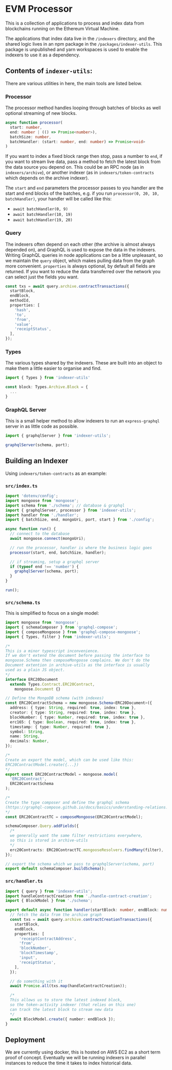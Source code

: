 # EVM Processor

This is a collection of applications to process and index data from blockchains running on the Ethereum Virtual Machine.

The applications that index data live in the `/indexers` directory, and the shared logic lives in an npm package in the `/packages/indexer-utils`. This package is unpublished and yarn workspaces is used to enable the indexers to use it as a dependency.

## Contents of `indexer-utils`:

There are various utilities in here, the main tools are listed below.

### Processor

The processor method handles looping through batches of blocks as well optional streaming of new blocks.

```typescript
async function processor(
  start: number,
  end: number | (() => Promise<number>),
  batchSize: number,
  batchHandler: (start: number, end: number) => Promise<void>
)
```

If you want to index a fixed block range then stop, pass a number to `end`, if you want to stream live data, pass a method to fetch the latest block from the data source you depend on. This could be an RPC node (as in `indexers/archive`), or another indexer (as in `indexers/token-contracts` which depends on the archive indexer).

The `start` and `end` parameters the processor passes to you handler are the start and end blocks of the batches, e.g. if you run `processor(0, 20, 10, batchHandler)`, your handler will be called like this:

- `await batchHandler(0, 9)`
- `await batchHandler(10, 19)`
- `await batchHandler(19, 20)`

### Query

The indexers often depend on each other (the archive is almost always depended on), and GraphQL is used to expose the data in the indexers. Writing GraphQL queries in node applications can be a little unpleasant, so we maintain the `query` object, which makes pulling data from the graph more convenient. `properties` is always optional, by default all fields are returned. If you want to reduce the data transferred over the network you can select just the fields you want.

```typescript
const txs = await query.archive.contractTransactions({
  startBlock,
  endBlock,
  methodId,
  properties: [
    'hash',
    'to',
    'from',
    'value',
    'receiptStatus',
  ],
});
```

### Types

The various types shared by the indexers. These are built into an object to make them a little easier to organise and find.

```typescript
import { Types } from 'indexer-utils'

const block: Types.Archive.Block = {
  ...
}
```

### GraphQL Server

This is a small helper method to allow indexers to run an `express-graphql` server in as little code as possible.

```typescript
import { graphqlServer } from 'indexer-utils';

graphqlServer(schema, port);
```

## Building an Indexer

Using `indexers/token-contracts` as an example:

### `src/index.ts`

```typescript
import 'dotenv/config';
import mongoose from 'mongoose';
import schema from './schema'; // database & graphql
import { graphqlServer, processor } from 'indexer-utils';
import handler from './handler';
import { batchSize, end, mongoUri, port, start } from './config';

async function run() {
  // connect to the database
  await mongoose.connect(mongoUri);

  // run the processor, handler is where the business logic goes
  processor(start, end, batchSize, handler);

  // if streaming, setup a graphql server
  if (typeof end !== 'number') {
    graphqlServer(schema, port);
  }
}

run();
```

### `src/schema.ts`

This is simplified to focus on a single model:

```typescript
import mongoose from 'mongoose';
import { schemaComposer } from 'graphql-compose';
import { composeMongoose } from 'graphql-compose-mongoose';
import { Types, filter } from 'indexer-utils';

/*
This is a minor typescript inconvenience.
If we don't extend the document before passing the interface to
mongoose.Schema then composeMongoose complains. We don't do the
Document extention in archive-utils as the interface is usually
used as a plain JS object.
*/
interface ERC20Document
  extends Types.Contract.ERC20Contract,
    mongoose.Document {}

// Define the MongoDB schema (with indexes)
const ERC20ContractSchema = new mongoose.Schema<ERC20Document>({
  address: { type: String, required: true, index: true },
  creator: { type: String, required: true, index: true },
  blockNumber: { type: Number, required: true, index: true },
  erc165: { type: Boolean, required: true, index: true },
  timestamp: { type: Number, required: true },
  symbol: String,
  name: String,
  decimals: Number,
});

/*
Create an export the model, which can be used like this:
ERC20ContractModel.create({...})
*/
export const ERC20ContractModel = mongoose.model(
  'ERC20Contract',
  ERC20ContractSchema
);

/*
Create the type composer and define the graphql schema
(https://graphql-compose.github.io/docs/basics/understanding-relations.html)
*/
const ERC20ContractTC = composeMongoose(ERC20ContractModel);

schemaComposer.Query.addFields({
  /*
  we generally want the same filter restrictions everywhere,
  so this is stored in archive-utils
  */
  erc20Contracts: ERC20ContractTC.mongooseResolvers.findMany(filter),
});

// export the schema which we pass to graphqlServer(schema, port)
export default schemaComposer.buildSchema();
```

### `src/handler.ts`

```typescript
import { query } from 'indexer-utils';
import handleContractCreation from './handle-contract-creation';
import { BlockModel } from './schema';

export default async function handler(startBlock: number, endBlock: number) {
  // fetch the data from the archive graph
  const txs = await query.archive.contractCreationTransactions({
    startBlock,
    endBlock,
    properties: [
      'receiptContractAddress',
      'from',
      'blockNumber',
      'blockTimestamp',
      'input',
      'receiptStatus',
    ],
  });

  // do something with it
  await Promise.all(txs.map(handleContractCreation));

  /*
  This allows us to store the latest indexed block,
  so the token-activity indexer (that relies on this one)
  can track the latest block to stream new data
  */
  await BlockModel.create({ number: endBlock });
}
```

## Deployment

We are currently using docker, this is hosted on AWS EC2 as a short term proof of concept. Eventually we will be running indexers in parallel instances to reduce the time it takes to index historical data.
